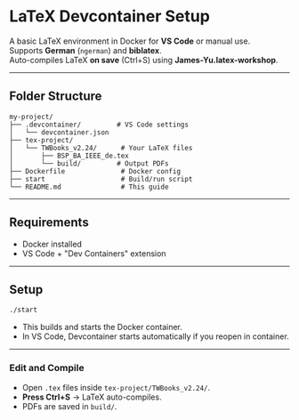 # LaTeX Devcontainer Setup

A basic LaTeX environment in Docker for **VS Code** or manual use.  
Supports **German** (`ngerman`) and **biblatex**.  
Auto-compiles LaTeX **on save** (Ctrl+S) using **James-Yu.latex-workshop**.

---

## Folder Structure

```
my-project/
├── .devcontainer/         # VS Code settings
│   └── devcontainer.json
├── tex-project/
│   └── TWBooks_v2.24/      # Your LaTeX files
│       ├── BSP_BA_IEEE_de.tex
│       └── build/         # Output PDFs
├── Dockerfile              # Docker config
├── start                   # Build/run script
└── README.md               # This guide
```
---

## Requirements

- Docker installed
- VS Code + "Dev Containers" extension

---

## Setup
```bash
./start
```
- This builds and starts the Docker container.
- In VS Code, Devcontainer starts automatically if you reopen in container.

---

### Edit and Compile

- Open `.tex` files inside `tex-project/TWBooks_v2.24/`.
- **Press Ctrl+S** → LaTeX auto-compiles.
- PDFs are saved in `build/`.